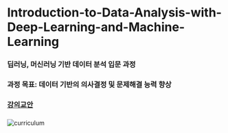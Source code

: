 # Introduction-to-Data-Analysis-with-Deep-Learning-and-Machine-Learning
### 딥러닝, 머신러닝 기반 데이터 분석 입문 과정
### 
### 
### 과정 목표: 데이터 기반의 의사결정 및 문제해결 능력 향상

###
### [강의교안](https://docs.google.com/spreadsheets/d/1Xs3mpEWk8eW_3dyd7N7yqtjbZQm6Jfzws3NHbeLjY9k/edit?usp=sharing)
###

![curriculum](https://github.com/JSJeong-me/Introduction-to-Data-Analysis-with-Deep-Learning-and-Machine-Learning/assets/54794815/e87e25cf-0f9b-454b-b403-b12ce9d9d2bc)

